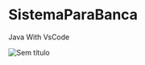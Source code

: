 # SistemaParaBanca
Java With VsCode


![Sem título](https://github.com/hanspeterdietiker/SistemaParaBanca/assets/126719678/20579afc-7b57-429f-8e4c-937a96f5db1e)

